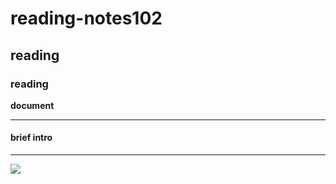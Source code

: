 # reading-notes102
## reading
### reading
**document**

***

#### brief intro



***
![](https://images.pexels.com/photos/16389400/pexels-photo-16389400/free-photo-of-wood-landscape-people-water.jpeg?auto=compress&cs=tinysrgb&w=1260&h=750&dpr=2)

